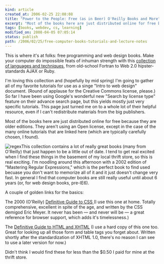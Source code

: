 ```yaml
---
kind: article
created_at: 2006-02-25 22:08:08
title: "Power to the People: Free (as in Beer) O'Reilly Books and More"
excerpt: "Most of the books here are just distributed online for free because they are older editions. They aren't using an Open license, except in the case of the many online tutorials that are linked here (which are typically carefully chosen, I found). "
tags: [books, webdev, cs, learning]
modified_on: 2008-04-05 07:05:14
status: publish 
path: /2006/02/25/free-computer-books-tutorials-and-lecture-notes
---
```


This is where it's at folks: free programming and web design books. Make your computer do impossible feats of inhuman strength with this <a href="http://maththinking.com/boat/webBooksIndex.html">collection of languages and techniques</a>, from old-school Fortran to Web 2.0 hipster-standards AJAX or Ruby. 

I'm loving this collection and (hopefully by mid spring) I'm going to gather all of my favorite tutorials for use as a singe "Intro to web design" document. (Round of applause for the Creative Commons license, please.) So far I have been using Google's wonderful new "Search by license type" feature on their advance search page, but this yields mostly just very specific tutorials.  This page just turned me on to a whole lot of their helpful resource, even if I can't redistribute materials from the big publishers. 

Most of the books here are just distributed online for free because they are older editions. They aren't using an Open license, except in the case of the many online tutorials that are linked here (which are typically carefully chosen, I found). 

<img src='/static/images/regex2_xs.jpg' alt='regex' />This collection contains a lot of really great books (many from O'Reilly) that just happen to be a little out of date. I tend to get real excited when I find these things in the basement of my local thrift store, so this is real exciting. I'm noodling around this afternoon with a 2002 edition of "Mastering Regular Expressions," which is the perfect book to find used becuase you don't want to memorize all of it and it just doesn't change very fast. In general I find that computer books are still really useful until about 6 years (or, for web design books, pre-IE6). 

A couple of golden links for the basics: 

The 2000 (O'Reilly) <a href="http://www.en8848.com/Reilly%20Books/webdesign/css/ch01_01.htm">Definitive Guide to CSS </a> (I use this one at home. Totally comprehensive, excellent in spite of the age, and written by the CSS demigod Eric Meyer. It never has been &mdash; and never will be &mdash; a great reference for browser support, which adds it's timelessness.)

The <a href="http://aha.homelinux.com/bindee/work/refbooks/web/xhtml/index.htm">Definitive Guide to HTML and XHTML</a> (I use a hard copy of this one too.  Great for looking up all those form and table tags you forget about. Written shortly after the standardization of XHTML 1.0, there's no reason I can see to use a later version for now.)

Didn't think I would find these for less than the $0.50 I paid for mine at the thrift store.
